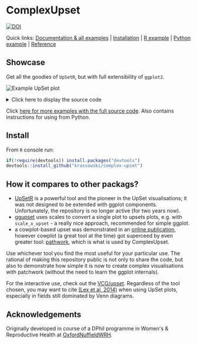 # ComplexUpset

[![DOI](https://zenodo.org/badge/236336935.svg)](https://zenodo.org/badge/latestdoi/236336935)

Quick links: [Documentation & all examples](Examples.ipynb) | [Installation](https://github.com/krassowski/complex-upset#Install) | [R example](R_example.ipynb) | [Python example](Examples.ipynb) | [Reference](https://krassowski.github.io/complex-upset/)

## Showcase

Get all the goodies of `UpSetR`, but with full extensibility of `ggplot2`. 

![Example UpSet plot](https://raw.githubusercontent.com/krassowski/complex-upset/master/movies.png)

<details>
    <summary>Click here to display the source code</summary>

```R
library(ggplot2)
library(ComplexUpset)

if(!require(ggplot2movies)) install.packages('ggplot2movies')
movies = ggplot2movies::movies
genres = c('Action', 'Animation', 'Comedy', 'Drama', 'Documentary', 'Romance')

upset(
    movies,
    genres,
    annotations = list(
        'Length'=list(
            aes=aes(x=intersection, y=length),
            geom=geom_boxplot()
        ),
        'Rating'=list(
            aes=aes(x=intersection, y=rating),
            geom=list(
                # if you do not want to install ggbeeswarm, you can use geom_jitter
                ggbeeswarm::geom_quasirandom(aes(color=log10(votes))),
                geom_violin(width=1.1, alpha=0.5)
            )
        )
    ),
    queries=list(
        upset_query(
            intersect=c('Drama', 'Comedy'),
            color='red',
            fill='red',
            only_components=c('intersections_matrix', 'Intersection size')
        ),
        upset_query(
            set='Drama',
            fill='blue'
        ),
        upset_query(
            intersect=c('Romance', 'Drama'),
            fill='yellow',
            only_components=c('Length')
        )
    ),
    min_size=10,
    width_ratio=0.1
)
```

</details>


Click [here for more examples with the full source code](Examples.ipynb). Also contains instructions for using from Python.

## Install

From `R` console run:

```R
if(!require(devtools)) install.packages("devtools")
devtools::install_github("krassowski/complex-upset")
```

## How it compares to other packags?

- [UpSetR](https://github.com/hms-dbmi/UpSetR) is a powerful tool and the pioneer in the UpSet visualisations; it was not designed to be extended with ggplot components. Unfortunately, the repository is no longer active (for two years now).
- [ggupset](https://github.com/const-ae/ggupset) uses scales to convert a single plot to upsets plots, e.g. with `scale_x_upset` - a really nice approach, recommended for simple ggplot.
- a cowplot-based upset was demonstrated in an [online publication](https://rpubs.com/alexeilutay/upsetr), however cowplot (a great tool at the time) got superceed by even greater tool: [pathwork](https://github.com/thomasp85/patchwork), which is what is used by ComplexUpset.

Use whichever tool you find the most useful for your particular use. The rational of making this repository public is not only to share the code, but also to demonstrate how simple it is now to create complex visualisations with patchwork (without the need to learn the ggplot internals).

For the interactive use, check out the [VCG/upset](https://github.com/VCG/upset). Regardless of the tool chosen, you may want to cite [(Lex et al, 2014)](https://dx.doi.org/10.1109/TVCG.2014.2346248) when using UpSet plots, especially in fields still dominated by Venn diagrams.

## Acknowledgements

Originally developed in course of a DPhil programme in Women's & Reproductive Health at [OxfordNuffieldWRH](https://github.com/OxfordNuffieldWRH).

